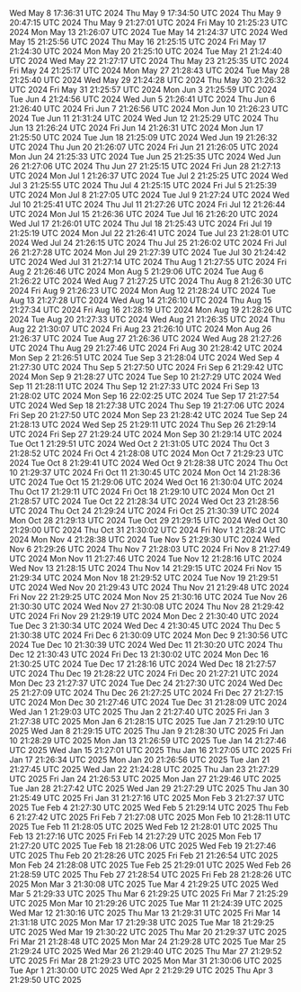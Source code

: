 Wed May  8 17:36:31 UTC 2024
Thu May  9 17:34:50 UTC 2024
Thu May  9 20:47:15 UTC 2024
Thu May  9 21:27:01 UTC 2024
Fri May 10 21:25:23 UTC 2024
Mon May 13 21:26:07 UTC 2024
Tue May 14 21:24:37 UTC 2024
Wed May 15 21:25:56 UTC 2024
Thu May 16 21:25:15 UTC 2024
Fri May 17 21:24:30 UTC 2024
Mon May 20 21:25:10 UTC 2024
Tue May 21 21:24:40 UTC 2024
Wed May 22 21:27:17 UTC 2024
Thu May 23 21:25:35 UTC 2024
Fri May 24 21:25:17 UTC 2024
Mon May 27 21:28:43 UTC 2024
Tue May 28 21:25:40 UTC 2024
Wed May 29 21:24:28 UTC 2024
Thu May 30 21:26:32 UTC 2024
Fri May 31 21:25:57 UTC 2024
Mon Jun  3 21:25:59 UTC 2024
Tue Jun  4 21:24:56 UTC 2024
Wed Jun  5 21:26:41 UTC 2024
Thu Jun  6 21:26:40 UTC 2024
Fri Jun  7 21:26:56 UTC 2024
Mon Jun 10 21:26:23 UTC 2024
Tue Jun 11 21:31:24 UTC 2024
Wed Jun 12 21:25:29 UTC 2024
Thu Jun 13 21:26:24 UTC 2024
Fri Jun 14 21:26:31 UTC 2024
Mon Jun 17 21:25:50 UTC 2024
Tue Jun 18 21:25:09 UTC 2024
Wed Jun 19 21:26:32 UTC 2024
Thu Jun 20 21:26:07 UTC 2024
Fri Jun 21 21:26:05 UTC 2024
Mon Jun 24 21:25:33 UTC 2024
Tue Jun 25 21:25:35 UTC 2024
Wed Jun 26 21:27:06 UTC 2024
Thu Jun 27 21:25:15 UTC 2024
Fri Jun 28 21:27:13 UTC 2024
Mon Jul  1 21:26:37 UTC 2024
Tue Jul  2 21:25:25 UTC 2024
Wed Jul  3 21:25:55 UTC 2024
Thu Jul  4 21:25:15 UTC 2024
Fri Jul  5 21:25:39 UTC 2024
Mon Jul  8 21:27:05 UTC 2024
Tue Jul  9 21:27:24 UTC 2024
Wed Jul 10 21:25:41 UTC 2024
Thu Jul 11 21:27:26 UTC 2024
Fri Jul 12 21:26:44 UTC 2024
Mon Jul 15 21:26:36 UTC 2024
Tue Jul 16 21:26:20 UTC 2024
Wed Jul 17 21:26:01 UTC 2024
Thu Jul 18 21:25:43 UTC 2024
Fri Jul 19 21:25:19 UTC 2024
Mon Jul 22 21:26:41 UTC 2024
Tue Jul 23 21:28:01 UTC 2024
Wed Jul 24 21:26:15 UTC 2024
Thu Jul 25 21:26:02 UTC 2024
Fri Jul 26 21:27:28 UTC 2024
Mon Jul 29 21:27:39 UTC 2024
Tue Jul 30 21:24:42 UTC 2024
Wed Jul 31 21:27:14 UTC 2024
Thu Aug  1 21:27:55 UTC 2024
Fri Aug  2 21:26:46 UTC 2024
Mon Aug  5 21:29:06 UTC 2024
Tue Aug  6 21:26:22 UTC 2024
Wed Aug  7 21:27:25 UTC 2024
Thu Aug  8 21:26:30 UTC 2024
Fri Aug  9 21:26:23 UTC 2024
Mon Aug 12 21:28:24 UTC 2024
Tue Aug 13 21:27:28 UTC 2024
Wed Aug 14 21:26:10 UTC 2024
Thu Aug 15 21:27:34 UTC 2024
Fri Aug 16 21:28:19 UTC 2024
Mon Aug 19 21:28:26 UTC 2024
Tue Aug 20 21:27:33 UTC 2024
Wed Aug 21 21:26:35 UTC 2024
Thu Aug 22 21:30:07 UTC 2024
Fri Aug 23 21:26:10 UTC 2024
Mon Aug 26 21:26:37 UTC 2024
Tue Aug 27 21:26:36 UTC 2024
Wed Aug 28 21:27:26 UTC 2024
Thu Aug 29 21:27:46 UTC 2024
Fri Aug 30 21:28:42 UTC 2024
Mon Sep  2 21:26:51 UTC 2024
Tue Sep  3 21:28:04 UTC 2024
Wed Sep  4 21:27:30 UTC 2024
Thu Sep  5 21:27:50 UTC 2024
Fri Sep  6 21:29:42 UTC 2024
Mon Sep  9 21:28:27 UTC 2024
Tue Sep 10 21:27:29 UTC 2024
Wed Sep 11 21:28:11 UTC 2024
Thu Sep 12 21:27:33 UTC 2024
Fri Sep 13 21:28:02 UTC 2024
Mon Sep 16 22:02:25 UTC 2024
Tue Sep 17 21:27:54 UTC 2024
Wed Sep 18 21:27:38 UTC 2024
Thu Sep 19 21:27:06 UTC 2024
Fri Sep 20 21:27:50 UTC 2024
Mon Sep 23 21:28:42 UTC 2024
Tue Sep 24 21:28:13 UTC 2024
Wed Sep 25 21:29:11 UTC 2024
Thu Sep 26 21:29:14 UTC 2024
Fri Sep 27 21:29:24 UTC 2024
Mon Sep 30 21:29:14 UTC 2024
Tue Oct  1 21:29:51 UTC 2024
Wed Oct  2 21:31:05 UTC 2024
Thu Oct  3 21:28:52 UTC 2024
Fri Oct  4 21:28:08 UTC 2024
Mon Oct  7 21:29:23 UTC 2024
Tue Oct  8 21:29:41 UTC 2024
Wed Oct  9 21:28:38 UTC 2024
Thu Oct 10 21:29:37 UTC 2024
Fri Oct 11 21:30:45 UTC 2024
Mon Oct 14 21:28:36 UTC 2024
Tue Oct 15 21:29:06 UTC 2024
Wed Oct 16 21:30:04 UTC 2024
Thu Oct 17 21:29:11 UTC 2024
Fri Oct 18 21:29:10 UTC 2024
Mon Oct 21 21:28:57 UTC 2024
Tue Oct 22 21:28:34 UTC 2024
Wed Oct 23 21:28:56 UTC 2024
Thu Oct 24 21:29:24 UTC 2024
Fri Oct 25 21:30:39 UTC 2024
Mon Oct 28 21:29:13 UTC 2024
Tue Oct 29 21:29:15 UTC 2024
Wed Oct 30 21:29:00 UTC 2024
Thu Oct 31 21:30:02 UTC 2024
Fri Nov  1 21:28:24 UTC 2024
Mon Nov  4 21:28:38 UTC 2024
Tue Nov  5 21:29:30 UTC 2024
Wed Nov  6 21:29:26 UTC 2024
Thu Nov  7 21:28:03 UTC 2024
Fri Nov  8 21:27:49 UTC 2024
Mon Nov 11 21:27:46 UTC 2024
Tue Nov 12 21:28:16 UTC 2024
Wed Nov 13 21:28:15 UTC 2024
Thu Nov 14 21:29:15 UTC 2024
Fri Nov 15 21:29:34 UTC 2024
Mon Nov 18 21:29:52 UTC 2024
Tue Nov 19 21:29:51 UTC 2024
Wed Nov 20 21:29:43 UTC 2024
Thu Nov 21 21:29:48 UTC 2024
Fri Nov 22 21:29:25 UTC 2024
Mon Nov 25 21:30:16 UTC 2024
Tue Nov 26 21:30:30 UTC 2024
Wed Nov 27 21:30:08 UTC 2024
Thu Nov 28 21:29:42 UTC 2024
Fri Nov 29 21:29:19 UTC 2024
Mon Dec  2 21:30:40 UTC 2024
Tue Dec  3 21:30:34 UTC 2024
Wed Dec  4 21:30:45 UTC 2024
Thu Dec  5 21:30:38 UTC 2024
Fri Dec  6 21:30:09 UTC 2024
Mon Dec  9 21:30:56 UTC 2024
Tue Dec 10 21:30:39 UTC 2024
Wed Dec 11 21:30:20 UTC 2024
Thu Dec 12 21:30:43 UTC 2024
Fri Dec 13 21:30:02 UTC 2024
Mon Dec 16 21:30:25 UTC 2024
Tue Dec 17 21:28:16 UTC 2024
Wed Dec 18 21:27:57 UTC 2024
Thu Dec 19 21:28:22 UTC 2024
Fri Dec 20 21:27:21 UTC 2024
Mon Dec 23 21:27:37 UTC 2024
Tue Dec 24 21:27:30 UTC 2024
Wed Dec 25 21:27:09 UTC 2024
Thu Dec 26 21:27:25 UTC 2024
Fri Dec 27 21:27:15 UTC 2024
Mon Dec 30 21:27:46 UTC 2024
Tue Dec 31 21:28:09 UTC 2024
Wed Jan  1 21:29:03 UTC 2025
Thu Jan  2 21:27:40 UTC 2025
Fri Jan  3 21:27:38 UTC 2025
Mon Jan  6 21:28:15 UTC 2025
Tue Jan  7 21:29:10 UTC 2025
Wed Jan  8 21:29:15 UTC 2025
Thu Jan  9 21:28:30 UTC 2025
Fri Jan 10 21:28:29 UTC 2025
Mon Jan 13 21:26:59 UTC 2025
Tue Jan 14 21:27:46 UTC 2025
Wed Jan 15 21:27:01 UTC 2025
Thu Jan 16 21:27:05 UTC 2025
Fri Jan 17 21:26:34 UTC 2025
Mon Jan 20 21:26:56 UTC 2025
Tue Jan 21 21:27:45 UTC 2025
Wed Jan 22 21:24:28 UTC 2025
Thu Jan 23 21:27:29 UTC 2025
Fri Jan 24 21:26:53 UTC 2025
Mon Jan 27 21:29:46 UTC 2025
Tue Jan 28 21:27:42 UTC 2025
Wed Jan 29 21:27:29 UTC 2025
Thu Jan 30 21:25:49 UTC 2025
Fri Jan 31 21:27:16 UTC 2025
Mon Feb  3 21:27:37 UTC 2025
Tue Feb  4 21:27:30 UTC 2025
Wed Feb  5 21:29:14 UTC 2025
Thu Feb  6 21:27:42 UTC 2025
Fri Feb  7 21:27:08 UTC 2025
Mon Feb 10 21:28:11 UTC 2025
Tue Feb 11 21:28:05 UTC 2025
Wed Feb 12 21:28:01 UTC 2025
Thu Feb 13 21:27:16 UTC 2025
Fri Feb 14 21:27:29 UTC 2025
Mon Feb 17 21:27:20 UTC 2025
Tue Feb 18 21:28:06 UTC 2025
Wed Feb 19 21:27:46 UTC 2025
Thu Feb 20 21:28:26 UTC 2025
Fri Feb 21 21:26:54 UTC 2025
Mon Feb 24 21:28:08 UTC 2025
Tue Feb 25 21:29:01 UTC 2025
Wed Feb 26 21:28:59 UTC 2025
Thu Feb 27 21:28:54 UTC 2025
Fri Feb 28 21:28:26 UTC 2025
Mon Mar  3 21:30:08 UTC 2025
Tue Mar  4 21:29:25 UTC 2025
Wed Mar  5 21:29:33 UTC 2025
Thu Mar  6 21:29:25 UTC 2025
Fri Mar  7 21:25:29 UTC 2025
Mon Mar 10 21:29:26 UTC 2025
Tue Mar 11 21:24:39 UTC 2025
Wed Mar 12 21:30:16 UTC 2025
Thu Mar 13 21:29:31 UTC 2025
Fri Mar 14 21:31:18 UTC 2025
Mon Mar 17 21:29:38 UTC 2025
Tue Mar 18 21:29:25 UTC 2025
Wed Mar 19 21:30:22 UTC 2025
Thu Mar 20 21:29:37 UTC 2025
Fri Mar 21 21:28:48 UTC 2025
Mon Mar 24 21:29:28 UTC 2025
Tue Mar 25 21:29:24 UTC 2025
Wed Mar 26 21:29:40 UTC 2025
Thu Mar 27 21:29:52 UTC 2025
Fri Mar 28 21:29:23 UTC 2025
Mon Mar 31 21:30:06 UTC 2025
Tue Apr  1 21:30:00 UTC 2025
Wed Apr  2 21:29:29 UTC 2025
Thu Apr  3 21:29:50 UTC 2025
